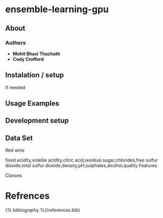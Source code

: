 # ensemble-learning-gpu

## About

### Authors
* **Mohit Bhasi Thazhath**
* **Cody Crofford**

## Instalation / setup
if needed 

## Usage  Examples

## Development setup

## Data Set
Red wine 

fixed acidity,volatile acidity,citric acid,residual sugar,chlorides,free sulfur dioxide,total sulfur dioxide,density,pH,sulphates,alcohol,quality
Features

Classes 

# Refrences
{% bibliography %}(references.bib)